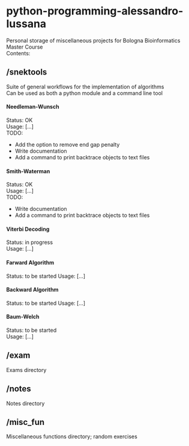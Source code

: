 # python-programming-alessandro-lussana
Personal storage of miscellaneous projects for Bologna Bioinformatics Master Course  
Contents:

## /snektools
Suite of general workflows for the implementation of algorithms  
Can be used as both a python module and a command line tool

#### Needleman-Wunsch
Status: OK  
Usage: [...]  
TODO: 
- Add the option to remove end gap penalty
- Write documentation
- Add a command to print backtrace objects to text files

#### Smith-Waterman
Status: OK  
Usage: [...]  
TODO:  
- Write documentation
- Add a command to print backtrace objects to text files

#### Viterbi Decoding
Status: in progress  
Usage: [...]

#### Farward Algorithm
Status: to be started 
Usage: [...] 

#### Backward Algorithm
Status: to be started 
Usage: [...]

#### Baum-Welch
Status: to be started  
Usage: [...]

## /exam
Exams directory

## /notes
Notes directory

## /misc\_fun
Miscellaneous functions directory; random exercises
